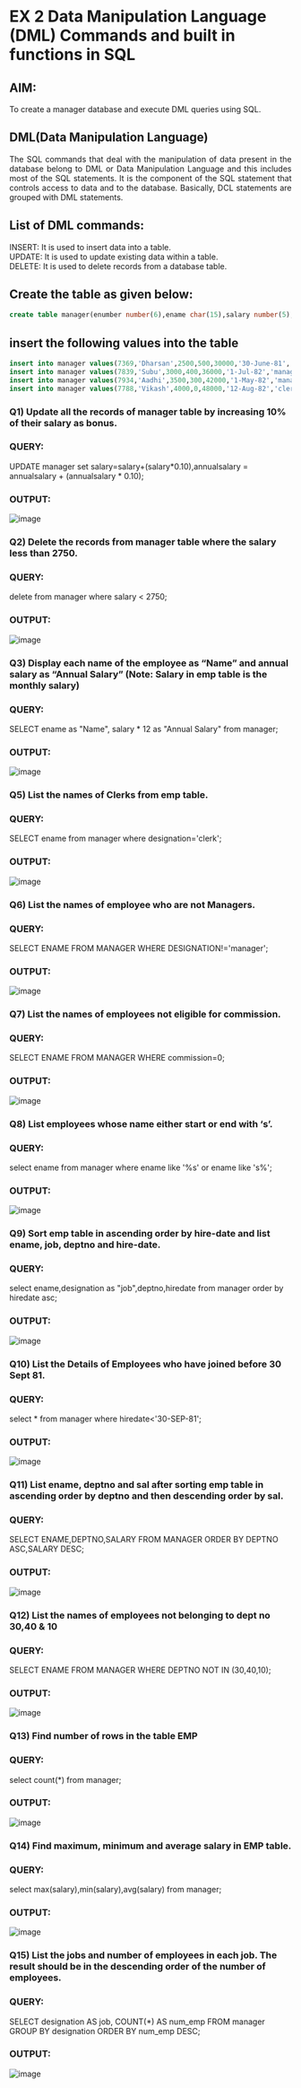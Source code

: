 # EX 2 Data Manipulation Language (DML) Commands and built in functions in SQL
## AIM:
To create a manager database and execute DML queries using SQL.


## DML(Data Manipulation Language)
<div align="justify">
The SQL commands that deal with the manipulation of data present in the database belong to DML or Data Manipulation Language and this includes most of the SQL statements. It is the component of the SQL statement that controls access to data and to the database. Basically, DCL statements are grouped with DML statements.
</div>

## List of DML commands: 
<div align="justify">
INSERT: It is used to insert data into a table.<br>
UPDATE: It is used to update existing data within a table.<br>
DELETE: It is used to delete records from a database table.<br>
</div>

## Create the table as given below:
```sql
create table manager(enumber number(6),ename char(15),salary number(5),commission number(4),annualsalary number(7),Hiredate date,designation char(10),deptno number(2),reporting char(10));
```
## insert the following values into the table
```sql
insert into manager values(7369,'Dharsan',2500,500,30000,'30-June-81','clerk',10,'John');
insert into manager values(7839,'Subu',3000,400,36000,'1-Jul-82','manager',null,'James');
insert into manager values(7934,'Aadhi',3500,300,42000,'1-May-82','manager',30,NULL);
insert into manager values(7788,'Vikash',4000,0,48000,'12-Aug-82','clerk',50,'Bond');
```

### Q1) Update all the records of manager table by increasing 10% of their salary as bonus.

### QUERY:
UPDATE manager set salary=salary+(salary*0.10),annualsalary = annualsalary +
(annualsalary * 0.10);

### OUTPUT:
![image](https://github.com/dineshgl/EX-2-Data-Manipulation-Language-DML-and-Data-Control-Language-DCL-Commands/assets/118668751/740c6278-2c21-49b8-ad31-a8dc8aee8277)

### Q2) Delete the records from manager table where the salary less than 2750.


### QUERY:

delete from manager where salary < 2750;

### OUTPUT:
![image](https://github.com/dineshgl/EX-2-Data-Manipulation-Language-DML-and-Data-Control-Language-DCL-Commands/assets/118668751/7b186a42-d7f1-4bde-8800-395d890fbc76)

### Q3) Display each name of the employee as “Name” and annual salary as “Annual Salary” (Note: Salary in emp table is the monthly salary)


### QUERY:
SELECT ename as "Name", salary * 12 as "Annual Salary" from manager;

### OUTPUT:
![image](https://github.com/dineshgl/EX-2-Data-Manipulation-Language-DML-and-Data-Control-Language-DCL-Commands/assets/118668751/9969660d-60ab-49d1-8056-03085aa76496)

### Q5)	List the names of Clerks from emp table.


### QUERY:

SELECT ename from manager where designation='clerk';
### OUTPUT:
![image](https://github.com/dineshgl/EX-2-Data-Manipulation-Language-DML-and-Data-Control-Language-DCL-Commands/assets/118668751/b6928da4-9506-48c7-86be-ac2b1e3bb05b)


### Q6)	List the names of employee who are not Managers.


### QUERY:
SELECT ENAME FROM MANAGER WHERE DESIGNATION!='manager';

### OUTPUT:
![image](https://github.com/dineshgl/EX-2-Data-Manipulation-Language-DML-and-Data-Control-Language-DCL-Commands/assets/118668751/0e7d3e0c-b43e-4483-8593-55900c6ddff5)


### Q7)	List the names of employees not eligible for commission.


### QUERY:
SELECT ENAME FROM MANAGER WHERE commission=0;


### OUTPUT:

![image](https://github.com/dineshgl/EX-2-Data-Manipulation-Language-DML-and-Data-Control-Language-DCL-Commands/assets/118668751/98a1c77a-3950-443c-a477-7375dd76497b)

### Q8)	List employees whose name either start or end with ‘s’.


### QUERY:

select ename from manager where ename like '%s' or ename like 's%';

### OUTPUT:
![image](https://github.com/dineshgl/EX-2-Data-Manipulation-Language-DML-and-Data-Control-Language-DCL-Commands/assets/118668751/5c324dc8-646f-4c87-b659-bf62bf5e81f7)


### Q9) Sort emp table in ascending order by hire-date and list ename, job, deptno and hire-date.


### QUERY:
select ename,designation as "job",deptno,hiredate from manager order by hiredate asc;


### OUTPUT:

![image](https://github.com/dineshgl/EX-2-Data-Manipulation-Language-DML-and-Data-Control-Language-DCL-Commands/assets/118668751/474603c4-4d85-4d54-aa90-4b5e08561456)

### Q10) List the Details of Employees who have joined before 30 Sept 81.


### QUERY:
select * from manager where hiredate<'30-SEP-81';


### OUTPUT:
![image](https://github.com/dineshgl/EX-2-Data-Manipulation-Language-DML-and-Data-Control-Language-DCL-Commands/assets/118668751/8da93f18-e5f7-47be-857f-ba767625dd88)


### Q11)	List ename, deptno and sal after sorting emp table in ascending order by deptno and then descending order by sal.


### QUERY:

SELECT ENAME,DEPTNO,SALARY FROM MANAGER ORDER BY DEPTNO ASC,SALARY DESC;

### OUTPUT:

![image](https://github.com/dineshgl/EX-2-Data-Manipulation-Language-DML-and-Data-Control-Language-DCL-Commands/assets/118668751/c2a66abf-7475-4b16-a50c-61c667ae9008)

### Q12) List the names of employees not belonging to dept no 30,40 & 10


### QUERY:
SELECT ENAME FROM MANAGER WHERE DEPTNO NOT IN (30,40,10);


### OUTPUT:
![image](https://github.com/dineshgl/EX-2-Data-Manipulation-Language-DML-and-Data-Control-Language-DCL-Commands/assets/118668751/e6b4322d-06a2-4451-aaf1-d075098d4abe)

### Q13) Find number of rows in the table EMP

### QUERY:
select count(*) from manager;


### OUTPUT:
![image](https://github.com/dineshgl/EX-2-Data-Manipulation-Language-DML-and-Data-Control-Language-DCL-Commands/assets/118668751/f8eea69e-25b2-494a-8a1c-d07b18a10e60)


### Q14) Find maximum, minimum and average salary in EMP table.

### QUERY:
select max(salary),min(salary),avg(salary) from manager;

### OUTPUT:
![image](https://github.com/dineshgl/EX-2-Data-Manipulation-Language-DML-and-Data-Control-Language-DCL-Commands/assets/118668751/d17a767a-2d2b-4419-8cd5-5b763a020fef)


### Q15) List the jobs and number of employees in each job. The result should be in the descending order of the number of employees.

### QUERY:
SELECT designation AS job, COUNT(*) AS num_emp FROM manager GROUP BY designation ORDER
BY num_emp DESC;


### OUTPUT:
![image](https://github.com/dineshgl/EX-2-Data-Manipulation-Language-DML-and-Data-Control-Language-DCL-Commands/assets/118668751/52c5a565-7236-4213-b391-c19d1b91032d)

